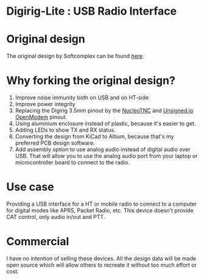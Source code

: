# Digirig-Lite : USB Radio Interface

# Original design
The original design by Softcomplex can be found [here](https://github.com/softcomplex/Digirig-Lite).

# Why forking the original design?
1. Improve noise immunity both on USB and on HT-side
2. Improve power integrity
3. Replacing the Digirig 3.5mm pinout by the [NucleoTNC](https://mobilinkd.s3.amazonaws.com/TNC4/MobilinkdTNC4.pdf) and [Unsigned.io OpenModem](https://raw.githubusercontent.com/markqvist/OpenModem/master/documentation/OpenModem_Manual.pdf) pinout.
4. Using aluminium enclosure instead of plastic, because it's easier to get.
5. Adding LEDs to show TX and RX status.
6. Converting the design from KiCad to Altium, because that's my preferred PCB design software.
7. Add assembly option to use analog audio instead of digital audio over USB.  That will allow you to use the analog audio port from your laptop or microcontroller board to connect to the radio.

# Use case
Providing a USB interface for a HT or mobile radio to connect to a computer for digital modes like APRS, Packet Radio, etc.
This device doesn't provide CAT control, only audio in/out and PTT.

# Commercial
I have no intention of selling these devices.  All the design data will be made open source which will allow others to recreate it without too much effort or cost.


